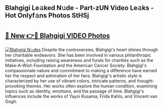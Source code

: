 ## Blahgigi Le𝚊ked N𝚞de - Part-zUN Video Le𝚊ks - Hot Onlyf𝚊ns Photos StHSj

# <h2><a href="http://ab12946.deff.icu/?id=Blahgigi">🔗 New 👉🔴 Blahgigi VIDEO Photos</a></h2>

[![Blahgigi N𝚞des](https://i.imgur.com/rIISA9y.gif)](http://ab12946.deff.icu/?id=Blahgigi)
Despite the controversies, Blahgigi's heart shines through her charitable endeavors. She has been involved in various philanthropic initiatives, including raising awareness and funds for charities such as the Make-A-Wish Foundation and the American Cancer Society. Blahgigi's compassionate nature and commitment to making a difference have earned her the respect and admiration of her fans. Blahgigi's artistic style is characterized by her use of vibrant colors, intricate patterns, and thought-provoking themes. Her works often explore the human condition, examining topics such as identity, emotions, and the passage of time. Blahgigi's influences include the works of Yayoi Kusama, Frida Kahlo, and Vincent van Gogh.
